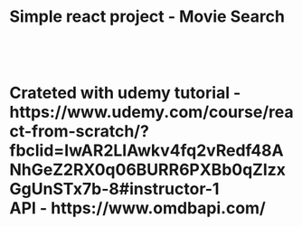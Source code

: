 <h1>Simple react project - Movie Search<h1/> <br>
<p>Crateted with udemy tutorial - https://www.udemy.com/course/react-from-scratch/?fbclid=IwAR2LIAwkv4fq2vRedf48ANhGeZ2RX0q06BURR6PXBb0qZIzxGgUnSTx7b-8#instructor-1 <br>
API - https://www.omdbapi.com/<p/>
